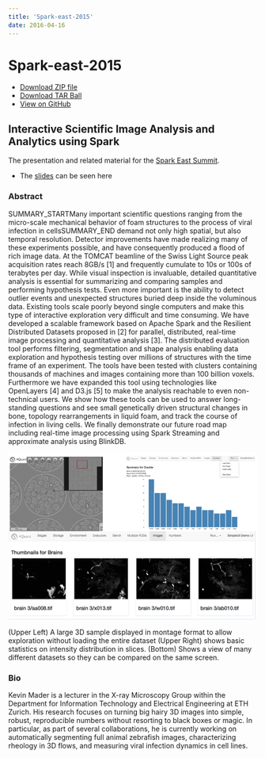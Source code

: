 ```yaml
---
title: 'Spark-east-2015'
date: 2016-04-16
---
```


# Spark-east-2015

* [Download ZIP file](https://github.com/4Quant/spark-east-2015/zipball/master)
* [Download TAR Ball](https://github.com/4Quant/spark-east-2015/tarball/master)
* [View on GitHub](https://github.com/4Quant/spark-east-2015)

## Interactive Scientific Image Analysis and Analytics using Spark

The presentation and related material for the [Spark East Summit](http://spark-summit.org/east/2015/agenda).

* The [slides](/slides/Interactive-Scientific-Image-Analysis) can be seen here

### Abstract

SUMMARY_STARTMany important scientific questions ranging from the micro-scale mechanical behavior of foam structures to the process of viral infection in cellsSUMMARY_END demand not only high spatial, but also temporal resolution. Detector improvements have made realizing many of these experiments possible, and have consequently produced a flood of rich image data. At the TOMCAT beamline of the Swiss Light Source peak acquisition rates reach 8GB/s [1] and frequently cumulate to 10s or 100s of terabytes per day. While visual inspection is invaluable, detailed quantitative analysis is essential for summarizing and comparing samples and performing hypothesis tests. Even more important is the ability to detect outlier events and unexpected structures buried deep inside the voluminous data. Existing tools scale poorly beyond single computers and make this type of interactive exploration very difficult and time consuming. We have developed a scalable framework based on Apache Spark and the Resilient Distributed Datasets proposed in [2] for parallel, distributed, real-time image processing and quantitative analysis [3]. The distributed evaluation tool performs filtering, segmentation and shape analysis enabling data exploration and hypothesis testing over millions of structures with the time frame of an experiment. The tools have been tested with clusters containing thousands of machines and images containing more than 100 billion voxels. Furthermore we have expanded this tool using technologies like OpenLayers [4] and D3.js [5] to make the analysis reachable to even non-technical users. We show how these tools can be used to answer long-standing questions and see small genetically driven structural changes in bone, topology rearrangements in liquid foam, and track the course of infection in living cells. We finally demonstrate our future road map including real-time image processing using Spark Streaming and approximate analysis using BlinkDB.

<img src="images/se-001.png" class="img-fluid">

(Upper Left) A large 3D sample displayed in montage format to allow exploration without loading the entire dataset (Upper Right) shows basic statistics on intensity distribution in slices. (Bottom) Shows a view of many different datasets so they can be compared on the same screen.

### Bio

Kevin Mader is a lecturer in the X-ray Microscopy Group within the Department for Information Technology and Electrical Engineering at ETH Zurich. His research focuses on turning big hairy 3D images into simple, robust, reproducible numbers without resorting to black boxes or magic. In particular, as part of several collaborations, he is currently working on automatically segmenting full animal zebrafish images, characterizing rheology in 3D flows, and measuring viral infection dynamics in cell lines.
